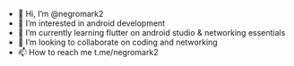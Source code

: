 - 👋 Hi, I’m @negromark2
- 👀 I’m interested in android development
- 🌱 I’m currently learning flutter on android studio & networking essentials
- 💞️ I’m looking to collaborate on coding and networking
- 📫 How to reach me t.me/negromark2

<!---
startup description
--->
